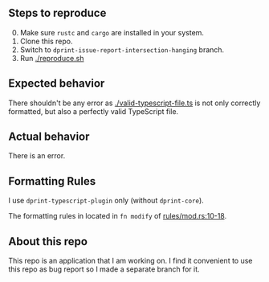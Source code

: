 ## Steps to reproduce

0. Make sure `rustc` and `cargo` are installed in your system.
1. Clone this repo.
2. Switch to `dprint-issue-report-intersection-hanging` branch.
3. Run [./reproduce.sh](./reproduce.sh)

## Expected behavior

There shouldn't be any error as [./valid-typescript-file.ts](./valid-typescript-file.ts) is not only correctly formatted, but also a perfectly valid TypeScript file.

## Actual behavior

There is an error.

## Formatting Rules

I use `dprint-typescript-plugin` only (without `dprint-core`).

The formatting rules in located in `fn modify` of [rules/mod.rs:10-18](./src/rules/mod.rs#L10-18).

## About this repo

This repo is an application that I am working on.
I find it convenient to use this repo as bug report so I made a separate branch for it.
